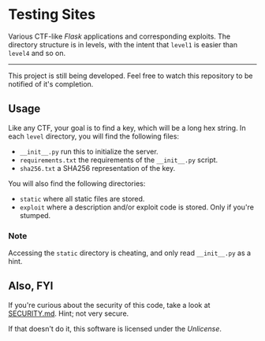 # Testing Sites
Various CTF-like _Flask_ applications and corresponding exploits. The directory
structure is in levels, with the intent that `level1` is easier than `level4`
and so on.

---

This project is still being developed. Feel free to watch this repository to be
notified of it's completion.

## Usage

Like any CTF, your goal is to find a key, which will be a long hex string. In
each `level` directory, you will find the following files:

- `__init__.py` run this to initialize the server.
- `requirements.txt` the requirements of the `__init__.py` script.
- `sha256.txt` a SHA256 representation of the key.

You will also find the following directories:

- `static` where all static files are stored.
- `exploit` where a description and/or exploit code is stored. Only if you're
stumped.

### Note
Accessing the `static` directory is cheating, and only read `__init__.py` as a
hint.

## Also, FYI
If you're curious about the security of this code, take a look at
[SECURITY.md](https://github.com/R-Rothrock/testing_sites/blob/main/SECURITY.md).
Hint; not very secure.

If that doesn't do it, this software is licensed under the _Unlicense_.

